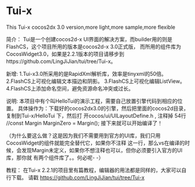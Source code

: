 Tui-x
=====

This Tui-x cocos2dx 3.0 version,more light,more sample,more flexible

简介：
Tui是一个创建cocos2d-x UI界面的解决方案，而builder用的则是FlashCS，这个项目所用的版本是cocos2d-x 3.0正式版，
而所用的组件库为CocosWidget3.0，如果是2.2.1版本的项目请移步到https://github.com/LingJiJian/tui/tree/Tui-x。

新增:
1.Tui-x3.0所采用的是RapidXml解析库，效率是tinyxml的50倍。
2.FlashCS上可视化编辑文本描边和阴影。
3.FlashCS上可视化编辑ListView。
4.FlashCS上添加命名空间，避免资源命名冲突或过长。

说明:
本项目中有个叫HelloTui的演示工程，需要自己放置引擎代码到相应的位置。
具体操作为：下载好的cocos2dx3.0的引擎，然后把里面的cocos2d目录，复制到Tui-x/HelloTui 下，然后打
开cocos/ui/UILayoutDefine.h , 注释掉 54行 //const Margin MarginZero = Margin(); 接下来就可以开始编译了！

（为什么要这么做？这是因为我们不需要用到官方的UI库，我们只用CocosWidget的组件就能完全替代它，如果你不注释
这一行，那么vs在编译的时候，会发现Margin未定义，如果你不想注释也可以，但你必须要引入官方的UI库，那你就
有两个组件库了。。何必呢- -）

教程：
在Tui-x 2.2.1的项目里有篇教程，编辑器的用法都是同样的，大家可以自行下载。
请戳 https://github.com/LingJiJian/tui/tree/Tui-x